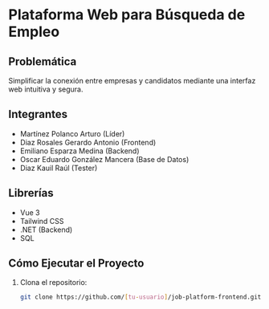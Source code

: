 # Plataforma Web para Búsqueda de Empleo

## Problemática
Simplificar la conexión entre empresas y candidatos mediante una interfaz web intuitiva y segura.

## Integrantes
- Martínez Polanco Arturo (Líder)
- Diaz Rosales Gerardo Antonio (Frontend)
- Emiliano Esparza Medina (Backend)
- Oscar Eduardo González Mancera (Base de Datos)
- Diaz Kauil Raúl (Tester)

## Librerías
- Vue 3
- Tailwind CSS
- .NET (Backend)
- SQL

## Cómo Ejecutar el Proyecto
1. Clona el repositorio:
   ```bash
   git clone https://github.com/[tu-usuario]/job-platform-frontend.git